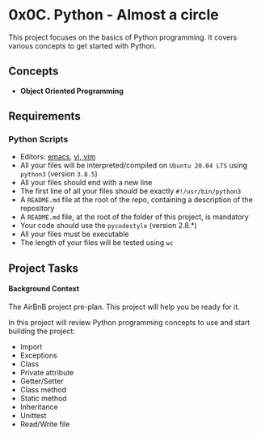 



# 0x0C. Python - Almost a circle

This project focuses on the basics of Python programming. It covers various concepts to get started with Python.

## Concepts

- __Object Oriented Programming__

## Requirements

### Python Scripts

- Editors: [emacs](https://www.gnu.org/software/emacs/), [vi, vim](https://www.vim.org/)
- All your files will be interpreted/compiled on `Ubuntu 20.04 LTS` using `python3` (version `3.8.5`)
- All your files should end with a new line
- The first line of all your files should be exactly `#!/usr/bin/python3`
- A `README.md` file at the root of the repo, containing a description of the repository
- A `README.md` file, at the root of the folder of this project, is mandatory
- Your code should use the `pycodestyle` (version 2.8.\*)
- All your files must be executable
- The length of your files will be tested using `wc`

## Project Tasks

#### __Background Context__
The AirBnB project pre-plan. This project will help you be ready for it.

In this project will review Python programming concepts to use and start building the project:

- Import
- Exceptions
- Class
- Private attribute
- Getter/Setter
- Class method
- Static method
- Inheritance
- Unittest
- Read/Write file



